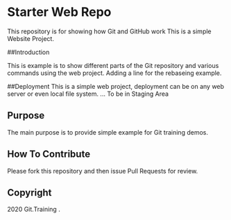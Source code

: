 # Starter Web Repo

This repository is for showing how Git and GitHub work
This is a simple Website Project.

##Introduction

This is example is to show different parts of the Git repository and various commands using the web project.
Adding a line for the rebaseing example.

##Deployment
This is a simple web project, deployment can be on any web server or even local file system.
... To be in Staging Area

## Purpose

The main purpose is to provide simple example for Git training demos.

## How To Contribute

Please fork this repository and then issue Pull Requests 
for review.

## Copyright

2020 Git.Training . 